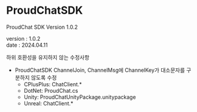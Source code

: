 # ProudChatSDK

ProudChat SDK Version 1.0.2
 
version : 1.0.2  
date : 2024.04.11

하위 호환성을 유지하지 않는 수정사항
- ProudChatSDK ChannelJoin, ChannelMsg에 ChannelKey가 대소문자를 구분하지 않도록 수정
    - CPlusPlus: ChatClient.*
    - DotNet: ProudChat.cs
    - Unity: ProudChatUnityPackage.unitypackage
    - Unreal: ChatClient.*
